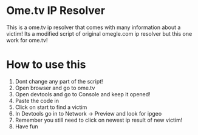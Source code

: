 # Ome.tv IP Resolver
This is a ome.tv ip resolver that comes with many information about a victim!
Its a modified script of original omegle.com ip resolver but this one work for ome.tv!

# How to use this
1. Dont change any part of the script!
2. Open browser and go to ome.tv
3. Open devtools and go to Console and keep it opened!
4. Paste the code in
5. Click on start to find a victim
6. In Devtools go in to Network -> Preview and look for ipgeo
7. Remember you still need to click on newest ip result of new victim!
8. Have fun
